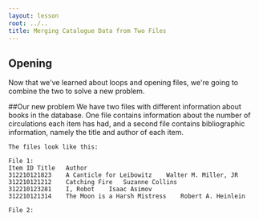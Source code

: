 ```yaml
---
layout: lesson
root: ../..
title: Merging Catalogue Data from Two Files 
---
```


## Opening
Now that we've learned about loops and opening files, we're going to combine the two to solve a new problem.

##Our new problem
We have two files with different information about books in the database. One file contains information about the number of circulations each item has had, and a second file contains bibliographic information, namely the title and author of each item. 

	The files look like this:

	File 1:
	Item ID	Title	Author
	312210121823	A Canticle for Leibowitz	Walter M. Miller, JR
	312210121212	Catching Fire	Suzanne Collins
	312210123281	I, Robot	Isaac Asimov
	312210121314	The Moon is a Harsh Mistress	Robert A. Heinlein

	File 2:



